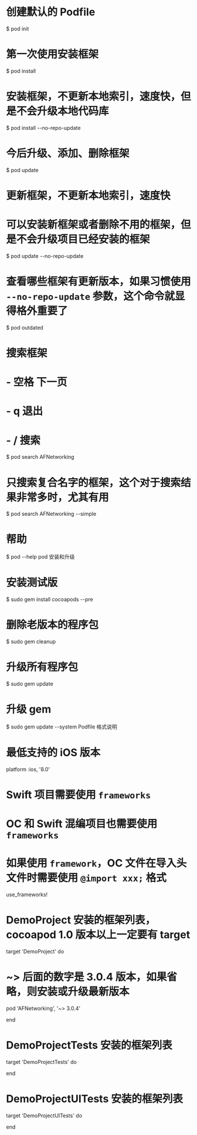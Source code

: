 # 创建默认的 Podfile

$ pod init

# 第一次使用安装框架

$ pod install

# 安装框架，不更新本地索引，速度快，但是不会升级本地代码库

$ pod install --no-repo-update

# 今后升级、添加、删除框架

$ pod update

# 更新框架，不更新本地索引，速度快

# 可以安装新框架或者删除不用的框架，但是不会升级项目已经安装的框架

$ pod update --no-repo-update

# 查看哪些框架有更新版本，如果习惯使用 `--no-repo-update` 参数，这个命令就显得格外重要了

$ pod outdated

# 搜索框架

# - 空格 下一页

# - q 退出

# - / 搜索

$ pod search AFNetworking

# 只搜索复合名字的框架，这个对于搜索结果非常多时，尤其有用

$ pod search AFNetworking --simple

# 帮助

$ pod --help
pod 安装和升级

# 安装测试版

$ sudo gem install cocoapods --pre

# 删除老版本的程序包

$ sudo gem cleanup

# 升级所有程序包

$ sudo gem update

# 升级 gem

$ sudo gem update --system
Podfile 格式说明

# 最低支持的 iOS 版本

platform :ios, '8.0'

# Swift 项目需要使用 `frameworks`

# OC 和 Swift 混编项目也需要使用 `frameworks`

# 如果使用 `framework`，OC 文件在导入头文件时需要使用 `@import xxx;` 格式

use_frameworks!

# DemoProject 安装的框架列表，cocoapod 1.0 版本以上一定要有 target

target 'DemoProject' do

# ~> 后面的数字是 3.0.4 版本，如果省略，则安装或升级最新版本

pod 'AFNetworking', '~> 3.0.4'

end

# DemoProjectTests 安装的框架列表

target 'DemoProjectTests' do

end

# DemoProjectUITests 安装的框架列表

target 'DemoProjectUITests' do

end
